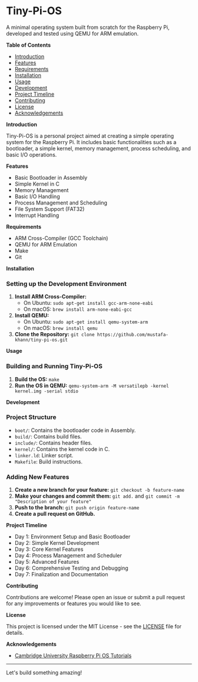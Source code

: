 # Tiny-Pi-OS

A minimal operating system built from scratch for the Raspberry Pi, developed and tested using QEMU for ARM emulation.

**Table of Contents**

* [Introduction](#introduction)
* [Features](#features)
* [Requirements](#requirements)
* [Installation](#installation)
* [Usage](#usage)
* [Development](#development)
* [Project Timeline](#project-timeline)
* [Contributing](#contributing)
* [License](#license)
* [Acknowledgements](#acknowledgements)

**Introduction**

Tiny-Pi-OS is a personal project aimed at creating a simple operating system for the Raspberry Pi. It includes basic functionalities such as a bootloader, a simple kernel, memory management, process scheduling, and basic I/O operations.

**Features**

* Basic Bootloader in Assembly
* Simple Kernel in C
* Memory Management
* Basic I/O Handling
* Process Management and Scheduling
* File System Support (FAT32)
* Interrupt Handling

**Requirements**

* ARM Cross-Compiler (GCC Toolchain)
* QEMU for ARM Emulation
* Make
* Git

**Installation**

### Setting up the Development Environment

1. **Install ARM Cross-Compiler:**
    * On Ubuntu: `sudo apt-get install gcc-arm-none-eabi`
    * On macOS: `brew install arm-none-eabi-gcc`
2. **Install QEMU:**
    * On Ubuntu: `sudo apt-get install qemu-system-arm`
    * On macOS: `brew install qemu`
3. **Clone the Repository:** `git clone https://github.com/mustafa-khann/tiny-pi-os.git`

**Usage**

### Building and Running Tiny-Pi-OS

1. **Build the OS:** `make`
2. **Run the OS in QEMU:** `qemu-system-arm -M versatilepb -kernel kernel.img -serial stdio`

**Development**

### Project Structure

* `boot/`: Contains the bootloader code in Assembly.
* `build/`: Contains build files.
* `include/`: Contains header files.
* `kernel/`: Contains the kernel code in C.
* `linker.ld`: Linker script.
* `Makefile`: Build instructions.

### Adding New Features

1. **Create a new branch for your feature:** `git checkout -b feature-name`
2. **Make your changes and commit them:** `git add.` and `git commit -m "Description of your feature"`
3. **Push to the branch:** `git push origin feature-name`
4. **Create a pull request on GitHub.**

**Project Timeline**

* Day 1: Environment Setup and Basic Bootloader
* Day 2: Simple Kernel Development
* Day 3: Core Kernel Features
* Day 4: Process Management and Scheduler
* Day 5: Advanced Features
* Day 6: Comprehensive Testing and Debugging
* Day 7: Finalization and Documentation

**Contributing**

Contributions are welcome! Please open an issue or submit a pull request for any improvements or features you would like to see.

**License**

This project is licensed under the MIT License - see the [LICENSE](LICENSE) file for details.

**Acknowledgements**

* [Cambridge University Raspberry Pi OS Tutorials](https://www.cl.cam.ac.uk/projects/raspberrypi/tutorials/os/)

---

Let's build something amazing!
